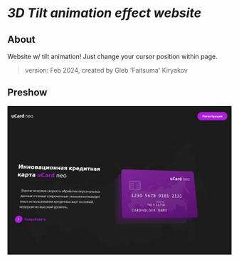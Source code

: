 # **_3D Tilt animation effect website_**

## About

Website w/ tilt animation! Just change your cursor position within page.
​
> version: Feb 2024, created by Gleb 'Faitsuma' Kiryakov

## Preshow

<div align="center">
    <img src="app/images/src/preview.jpg" alt="preshow img">
</div>